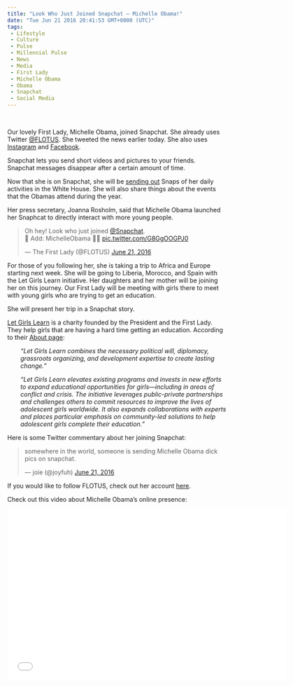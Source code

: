 ```yaml
---
title: "Look Who Just Joined Snapchat — Michelle Obama!"
date: "Tue Jun 21 2016 20:41:53 GMT+0000 (UTC)"
tags: 
 - Lifestyle
 - Culture
 - Pulse
 - Millennial Pulse
 - News
 - Media
 - First Lady
 - Michelle Obama
 - Obama
 - Snapchat
 - Social Media
---
```

<p><!--OffDef--><br>
<!--Ads1--></p><p>Our lovely First Lady, Michelle Obama, joined Snapchat. She already uses Twitter <a href="https://twitter.com/FLOTUS" onclick="__gaTracker(&apos;send&apos;, &apos;event&apos;, &apos;outbound-article&apos;, &apos;https://twitter.com/FLOTUS&apos;, &apos;@FLOTUS&apos;);" target="_blank">@FLOTUS</a>. She tweeted the news earlier today. She also uses <a href="https://www.instagram.com/michelleobama/" onclick="__gaTracker(&apos;send&apos;, &apos;event&apos;, &apos;outbound-article&apos;, &apos;https://www.instagram.com/michelleobama/&apos;, &apos;Instagram&apos;);" target="_blank">Instagram</a> and <a href="https://www.facebook.com/michelleobama/" onclick="__gaTracker(&apos;send&apos;, &apos;event&apos;, &apos;outbound-article&apos;, &apos;https://www.facebook.com/michelleobama/&apos;, &apos;Facebook&apos;);" target="_blank">Facebook</a>.</p><p>Snapchat lets you send short videos and pictures to your friends. Snapchat&#xA0;messages disappear after a certain amount of time.</p><p>Now that she is on Snapchat, she will be <a href="http://www.theverge.com/2016/6/21/11987828/michelle-obama-joins-snapchat" onclick="__gaTracker(&apos;send&apos;, &apos;event&apos;, &apos;outbound-article&apos;, &apos;http://www.theverge.com/2016/6/21/11987828/michelle-obama-joins-snapchat&apos;, &apos;sending out&apos;);" target="_blank">sending out</a> Snaps of her daily activities in the White House. She will also share things about the events that the Obamas attend during the year.</p><p>Her press secretary, Joanna Rosholm, said that Michelle Obama launched her Snaphcat to directly interact with more young people.</p><blockquote class="twitter-tweet" data-width="500"><p lang="en" dir="ltr">Oh hey! Look who just joined <a href="https://twitter.com/Snapchat" onclick="__gaTracker(&apos;send&apos;, &apos;event&apos;, &apos;outbound-article&apos;, &apos;https://twitter.com/Snapchat&apos;, &apos;@Snapchat&apos;);">@Snapchat</a>.<br>&#x1F47B; Add: MichelleObama &#x1F481;&#x1F3FD; <a href="https://t.co/G8GgOOGPJ0" onclick="__gaTracker(&apos;send&apos;, &apos;event&apos;, &apos;outbound-article&apos;, &apos;https://t.co/G8GgOOGPJ0&apos;, &apos;pic.twitter.com/G8GgOOGPJ0&apos;);">pic.twitter.com/G8GgOOGPJ0</a></p>
<p>&#x2014; The First Lady (@FLOTUS) <a href="https://twitter.com/FLOTUS/status/745306140502822912" onclick="__gaTracker(&apos;send&apos;, &apos;event&apos;, &apos;outbound-article&apos;, &apos;https://twitter.com/FLOTUS/status/745306140502822912&apos;, &apos;June 21, 2016&apos;);">June 21, 2016</a></p></blockquote><p><script async src="//platform.twitter.com/widgets.js" charset="utf-8"></script></p><p>For those of you following her, she is taking a trip to Africa and Europe starting next week. She will be going to Liberia, Morocco, and Spain with the Let Girls Learn initiative. Her daughters and her mother will be joining her on this journey. Our First Lady will be meeting with girls there to meet with young girls who are trying to get an education.</p><p>She will present her trip in a Snapchat story.</p><p><a href="https://letgirlslearn.gov/" onclick="__gaTracker(&apos;send&apos;, &apos;event&apos;, &apos;outbound-article&apos;, &apos;https://letgirlslearn.gov/&apos;, &apos;Let Girls Learn&apos;);" target="_blank">Let Girls Learn</a>&#xA0;is a charity founded by the President and the First Lady. They help girls that are having a hard time getting an education. According to their <a href="https://letgirlslearn.gov/about/" onclick="__gaTracker(&apos;send&apos;, &apos;event&apos;, &apos;outbound-article&apos;, &apos;https://letgirlslearn.gov/about/&apos;, &apos;About page&apos;);" target="_blank">About page</a>:</p><p style="padding-left: 30px;"><em>&#x201C;Let Girls Learn combines the necessary political will, diplomacy, grassroots organizing, and development expertise to create lasting change.&#x201D;</em></p><div class="col-md-6 col-sm-6 mb-sm-50 mb-xs-30">
<p style="padding-left: 30px;"><em>&#x201C;Let Girls Learn elevates existing programs and invests in new efforts to expand educational opportunities for girls&#x2014;including in areas of conflict and crisis. The initiative leverages public-private partnerships and challenges others to commit resources to improve the lives of adolescent girls worldwide. It also expands collaborations with experts and places particular emphasis on community-led solutions to help adolescent girls complete their education.&#x201D;</em></p>
</div><p>Here is some Twitter commentary about her joining Snapchat:</p><blockquote class="twitter-tweet" data-width="500"><p lang="en" dir="ltr">somewhere in the world, someone is sending Michelle Obama dick pics on snapchat.</p>
<p>&#x2014; joie (@joyfuh) <a href="https://twitter.com/joyfuh/status/745328514233155585" onclick="__gaTracker(&apos;send&apos;, &apos;event&apos;, &apos;outbound-article&apos;, &apos;https://twitter.com/joyfuh/status/745328514233155585&apos;, &apos;June 21, 2016&apos;);">June 21, 2016</a></p></blockquote><p><script async src="//platform.twitter.com/widgets.js" charset="utf-8"></script></p><p><!--Ads2--></p><p><script async src="//platform.twitter.com/widgets.js" charset="utf-8"></script></p><p>If you would like to follow FLOTUS, check out her account <a href="https://www.snapchat.com/add/michelleobama" onclick="__gaTracker(&apos;send&apos;, &apos;event&apos;, &apos;outbound-article&apos;, &apos;https://www.snapchat.com/add/michelleobama&apos;, &apos;here&apos;);" target="_blank">here</a>.</p><p>Check out this video about Michelle Obama&#x2019;s online presence:</p><p><span class="embed-youtube" style="text-align:center; display: block;"><iframe class="youtube-player" type="text/html" width="640" height="390" src="//www.youtube.com/embed/0QY72R3ZDzw?version=3&amp;rel=1&amp;fs=1&amp;autohide=2&amp;showsearch=0&amp;showinfo=1&amp;iv_load_policy=1&amp;wmode=transparent" allowfullscreen="true" style="border:0;"></iframe></span></p>